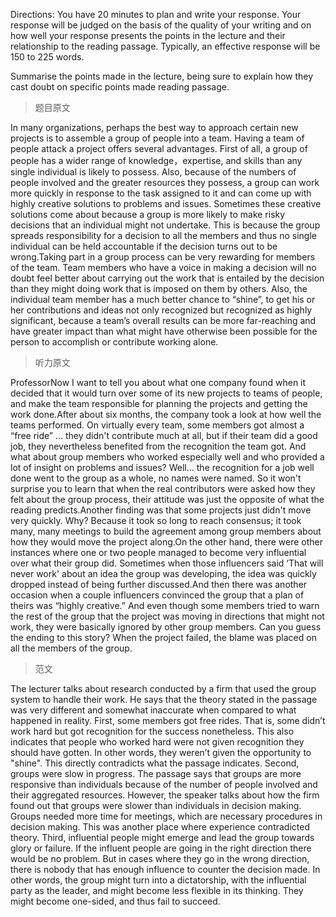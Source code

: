 Directions: You have 20 minutes to plan and write your response. Your response will be judged on the basis of the quality of your writing and on how well your response presents the points in the lecture and their relationship to the reading passage. Typically, an effective response will be 150 to 225 words.

Summarise the points made in the lecture, being sure to explain how they cast doubt on specific points made reading passage.

> 题目原文

In many organizations, perhaps the best way to approach certain new projects is to assemble a group of people into a team. Having a team of people attack a project offers several advantages. First of all, a group of people has a wider range of knowledge，expertise, and skills than any single individual is likely to possess. Also, because of the numbers of people involved and the greater resources they possess, a group can work more quickly in response to the task assigned to it and can come up with highly creative solutions to problems and issues. Sometimes these creative solutions come about because a group is more likely to make risky decisions that an individual might not undertake. This is because the group spreads responsibility for a decision to all the members and thus no single individual can be held accountable if the decision turns out to be wrong.Taking part in a group process can be very rewarding for members of the team. Team members who have a voice in making a decision will no doubt feel better about carrying out the work that is entailed by the decision than they might doing work that is imposed on them by others. Also, the individual team member has a much better chance to “shine”, to get his or her contributions and ideas not only recognized but recognized as highly significant, because a team’s overall results can be more far-reaching and have greater impact than what might have otherwise been possible for the person to accomplish or contribute working alone.

> 听力原文

ProfessorNow I want to tell you about what one company found when it decided that it would turn over some of its new projects to teams of people, and make the team responsible for planning the projects and getting the work done.After about six months, the company took a look at how well the teams performed. On virtually every team, some members got almost a “free ride” … they didn't contribute much at all, but if their team did a good job, they nevertheless benefited from the recognition the team got. And what about group members who worked especially well and who provided a lot of insight on problems and issues? Well… the recognition for a job well done went to the group as a whole, no names were named. So it won't surprise you to learn that when the real contributors were asked how they felt about the group process, their attitude was just the opposite of what the reading predicts.Another finding was that some projects just didn't move very quickly. Why? Because it took so long to reach consensus; it took many, many meetings to build the agreement among group members about how they would move the project along.On the other hand, there were other instances where one or two people managed to become very influential over what their group did. Sometimes when those influencers said ‘That will never work' about an idea the group was developing, the idea was quickly dropped instead of being further discussed.And then there was another occasion when a couple influencers convinced the group that a plan of theirs was “highly creative.” And even though some members tried to warn the rest of the group that the project was moving in directions that might not work, they were basically ignored by other group members. Can you guess the ending to this story? When the project failed, the blame was placed on all the members of the group.

> 范文

The lecturer talks about research conducted by a firm that used the group system to handle their work. He says that the theory stated in the passage was very different and somewhat inaccurate when compared to what happened in reality. First, some members got free rides. That is, some didn’t work hard but got recognition for the success nonetheless. This also indicates that people who worked hard were not given recognition they should have gotten. In other words, they weren’t given the opportunity to "shine". This directly contradicts what the passage indicates. Second, groups were slow in progress. The passage says that groups are more responsive than individuals because of the number of people involved and their aggregated resources. However, the speaker talks about how the firm found out that groups were slower than individuals in decision making. Groups needed more time for meetings, which are necessary procedures in decision making. This was another place where experience contradicted theory. Third, influential people might emerge and lead the group towards glory or failure. If the influent people are going in the right direction there would be no problem. But in cases where they go in the wrong direction, there is nobody that has enough influence to counter the decision made. In other words, the group might turn into a dictatorship, with the influential party as the leader, and might become less flexible in its thinking. They might become one-sided, and thus fail to succeed.